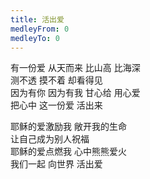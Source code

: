 ```yaml
---
title: 活出爱
medleyFrom: 0
medleyTo: 0
---
```


有一份爱 从天而来 比山高 比海深  
测不透 摸不着 却看得见  
因为有你 因为有我 甘心给 用心爱  
把心中 这一份爱 活出来  
  
耶稣的爱激励我 敞开我的生命  
让自己成为别人祝福  
耶稣的爱点燃我 心中熊熊爱火  
我们一起 向世界 活出爱     
